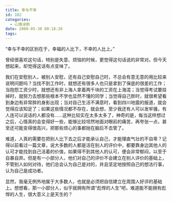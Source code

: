 ```yaml
---
title: 幸与不幸
id: 102
categories:
  - 心情涂鸦
date: 2008-05-30 00:18:26
tags:
---
```


“幸与不幸的区别在于，幸福的人比下，不幸的人比上。”

曾经很喜欢这句话，特别是失意、烦恼的时候，更觉得这句话说的非常对。但今天想起来，却觉得这话有点变味了。

我们在安慰别人，被别人安慰，还有自己安慰自己时，不总会有意无意的用比较来说明问题吗？当找不到工作时，就想还有很多人也只是拿到了保底的很差的工作；当抱怨工资少时，就想还有非上海人拿着两千块的工资在上海混；当觉得考试要挂掉时，就努力去想那些根本不学也显然不懂的同学；当觉得自己胖时，就很希望看到身边有非常胖的身影出现；当对自己生活不满意时，看到四川地震的报道，就会觉得应该知足了；如果这些情况都不存在，就会想，至少我还有人可以发牢骚，有人连可以说话的人都没有……这种比较实在太多太多了，神奇的是，每当这样想过之后，心情真的会变得好一些，能够比较坦然地面对眼前的痛苦，再夸张一点，甚至还可能变得很高兴，把那些烦心的事都抛在脑后不去管了。

难道，人真的需要在把别人比下去之后才能承认自己，才能理直气壮的不自卑？记得以前看过一篇文章，说大多数的人都是活在别人的评价中，都要靠身边其他人的认可才能找到自己活着的价值，如果得不到其他人的认可，便会非常郁闷，以至于自暴自弃。但是有一小部分人，他们对自己的评价不会建立在别人评价的基础上，不管别人如何对待，他们总会认为自己是对的，并且坚定地按照自己的想法行事，认为自己是成功者。

显然，我毫无例外地属于大多数人，也就是必须把自信建立在周围人好评的基础上。想想看，那一小部分人，似乎就拥有所谓“彪悍的人生”吧，难道能不能拥有彪悍的人生，很大意义上是天生的？
